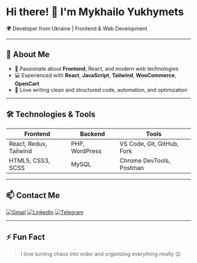 # Hi there! 👋 I'm Mykhailo Yukhymets

🌍 Developer from Ukraine | Frontend & Web Development

---

## 🔹 About Me
- 🎯 Passionate about **Frontend**, React, and modern web technologies  
- 💻 Experienced with **React**, **JavaScript**, **Tailwind**, **WooCommerce**, **OpenCart**  
- 📝 Love writing clean and structured code, automation, and optimization  

---

## 🛠 Technologies & Tools
| Frontend | Backend | Tools |
|----------|---------|-------|
| React, Redux, Tailwind | PHP, WordPress | VS Code, Git, GitHub, Fork |
| HTML5, CSS3, SCSS | MySQL | Chrome DevTools, Postman |

---


## 📫 Contact Me
[![Gmail](https://img.shields.io/badge/Gmail-banyfmb@gmail.com-c14438?logo=gmail&logoColor=white)](mailto:banyfmb@gmail.com)
[![LinkedIn](https://img.shields.io/badge/LinkedIn-MykhailoYukhymets-0A66C2?logo=linkedin&logoColor=white)](https://www.linkedin.com/in/mykhailo-yukhymets-0ab218225?utm_source=share&utm_campaign=share_via&utm_content=profile&utm_medium=ios_app)
[![Telegram](https://img.shields.io/badge/Telegram-@BanyMUV-0088cc?logo=telegram&logoColor=white)](https://t.me/BanyMUV)

---

## ⚡ Fun Fact
> I love turning chaos into order and organizing everything neatly 😉
